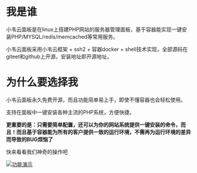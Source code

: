 # 我是谁
小韦云面板是在linux上搭建PHP网站的服务器管理面板，基于容器能实现一键安装PHP/MYSQL/redis/memcached等常用服务。

小韦云面板采用小韦云框架 + ssh2 + 容器docker + shell技术实现，全部源码在giteet和github上开源，安装地址即开源地址。

# 为什么要选择我

小韦云面板永久免费开源，而且功能简单易上手，即使不懂容器也会轻松使用。

支持在面板中一键安装各种主流的PHP系统，方便快捷。

**更重要的是：只需要简单配置，还可以为你的网站系统提供一键安装的命令，而且！而且基于容器能为所有的客户提供一致的运行环境，不需再为运行环境的差异而导致的BUG烦恼了**

快来看看我们神奇的操作吧

[![功能演示](https://www.bctos.cn/home/images/install.gif "功能演示")](https://www.bctos.cn/home/images/install.gif "功能演示")